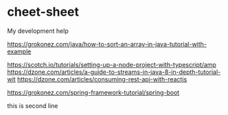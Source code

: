 # cheet-sheet
My development help

https://grokonez.com/java/how-to-sort-an-array-in-java-tutorial-with-example

https://scotch.io/tutorials/setting-up-a-node-project-with-typescript/amp
https://dzone.com/articles/a-guide-to-streams-in-java-8-in-depth-tutorial-wit
https://dzone.com/articles/consuming-rest-api-with-reactjs

https://grokonez.com/spring-framework-tutorial/spring-boot

this is second line

